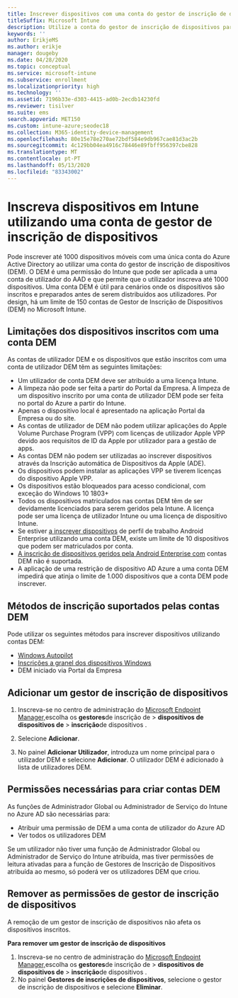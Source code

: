 ```yaml
---
title: Inscrever dispositivos com uma conta do gestor de inscrição de dispositivos
titleSuffix: Microsoft Intune
description: Utilize a conta do gestor de inscrição de dispositivos para inscrever dispositivos no Intune.
keywords: ''
author: ErikjeMS
ms.author: erikje
manager: dougeby
ms.date: 04/28/2020
ms.topic: conceptual
ms.service: microsoft-intune
ms.subservice: enrollment
ms.localizationpriority: high
ms.technology: ''
ms.assetid: 7196b33e-d303-4415-ad0b-2ecdb14230fd
ms.reviewer: tisilver
ms.suite: ems
search.appverid: MET150
ms.custom: intune-azure;seodec18
ms.collection: M365-identity-device-management
ms.openlocfilehash: 80e15e78e270ae72bdf584e9db967cae81d3ac2b
ms.sourcegitcommit: 4c129bb04ea4916c78446e89fbff956397cbe828
ms.translationtype: MT
ms.contentlocale: pt-PT
ms.lasthandoff: 05/13/2020
ms.locfileid: "83343002"
---
```

# <a name="enroll-devices-in-intune-by-using-a-device-enrollment-manager-account"></a>Inscreva dispositivos em Intune utilizando uma conta de gestor de inscrição de dispositivos

Pode inscrever até 1000 dispositivos móveis com uma única conta do Azure Active Directory ao utilizar uma conta do gestor de inscrição de dispositivos (DEM). O DEM é uma permissão do Intune que pode ser aplicada a uma conta de utilizador do AAD e que permite que o utilizador inscreva até 1000 dispositivos. Uma conta DEM é útil para cenários onde os dispositivos são inscritos e preparados antes de serem distribuídos aos utilizadores. Por design, há um limite de 150 contas de Gestor de Inscrição de Dispositivos (DEM) no Microsoft Intune.

## <a name="limitations-of-devices-that-are-enrolled-with-a-dem-account"></a>Limitações dos dispositivos inscritos com uma conta DEM

As contas de utilizador DEM e os dispositivos que estão inscritos com uma conta de utilizador DEM têm as seguintes limitações:

- Um utilizador de conta DEM deve ser atribuído a uma licença Intune.
- A limpeza não pode ser feita a partir do Portal da Empresa. A limpeza de um dispositivo inscrito por uma conta de utilizador DEM pode ser feita no portal do Azure a partir do Intune.
- Apenas o dispositivo local é apresentado na aplicação Portal da Empresa ou do site.
- As contas de utilizador de DEM não podem utilizar aplicações do Apple Volume Purchase Program (VPP) com licenças de utilizador Apple VPP devido aos requisitos de ID da Apple por utilizador para a gestão de apps.
- As contas DEM não podem ser utilizadas ao inscrever dispositivos através da Inscrição automática de Dispositivos da Apple (ADE).
- Os dispositivos podem instalar as aplicações VPP se tiverem licenças do dispositivo Apple VPP.
- Os dispositivos estão bloqueados para acesso condicional, com exceção do Windows 10 1803+
- Todos os dispositivos matriculados nas contas DEM têm de ser devidamente licenciados para serem geridos pela Intune. A licença pode ser uma licença de utilizador Intune ou uma licença de dispositivo Intune.
- Se estiver [a inscrever dispositivos](android-work-profile-enroll.md) de perfil de trabalho Android Enterprise utilizando uma conta DEM, existe um limite de 10 dispositivos que podem ser matriculados por conta.
- [A inscrição de dispositivos geridos pela Android Enterprise com](android-fully-managed-enroll.md) contas DEM não é suportada.
- A aplicação de uma restrição de dispositivo AD Azure a uma conta DEM impedirá que atinja o limite de 1.000 dispositivos que a conta DEM pode inscrever.

## <a name="enrollment-methods-supported-by-dem-accounts"></a>Métodos de inscrição suportados pelas contas DEM

Pode utilizar os seguintes métodos para inscrever dispositivos utilizando contas DEM:

- [Windows Autopilot](enrollment-autopilot.md)
- [Inscrições a granel dos dispositivos Windows](windows-bulk-enroll.md)
- DEM iniciado via Portal da Empresa

## <a name="add-a-device-enrollment-manager"></a>Adicionar um gestor de inscrição de dispositivos

1. Inscreva-se no centro de administração do [Microsoft Endpoint Manager,](https://go.microsoft.com/fwlink/?linkid=2109431)escolha os **gestores**de inscrição de  >  **dispositivos de dispositivos de**  >  **inscrição**de dispositivos .

2. Selecione **Adicionar**.

3. No painel **Adicionar Utilizador**, introduza um nome principal para o utilizador DEM e selecione **Adicionar**. O utilizador DEM é adicionado à lista de utilizadores DEM.

## <a name="permissions-required-to-create-dem-accounts"></a>Permissões necessárias para criar contas DEM

As funções de Administrador Global ou Administrador de Serviço do Intune no Azure AD são necessárias para:
- Atribuir uma permissão de DEM a uma conta de utilizador do Azure AD
- Ver todos os utilizadores DEM

Se um utilizador não tiver uma função de Administrador Global ou Administrador de Serviço do Intune atribuída, mas tiver permissões de leitura ativadas para a função de Gestores de Inscrição de Dispositivos atribuída ao mesmo, só poderá ver os utilizadores DEM que criou.

## <a name="remove-device-enrollment-manager-permissions"></a>Remover as permissões de gestor de inscrição de dispositivos

A remoção de um gestor de inscrição de dispositivos não afeta os dispositivos inscritos.

**Para remover um gestor de inscrição de dispositivos**

1. Inscreva-se no centro de administração do [Microsoft Endpoint Manager,](https://go.microsoft.com/fwlink/?linkid=2109431)escolha os **gestores**de inscrição de  >  **dispositivos de dispositivos de**  >  **inscrição**de dispositivos .
2. No painel **Gestores de inscrições de dispositivos**, selecione o gestor de inscrição de dispositivos e selecione **Eliminar**.

